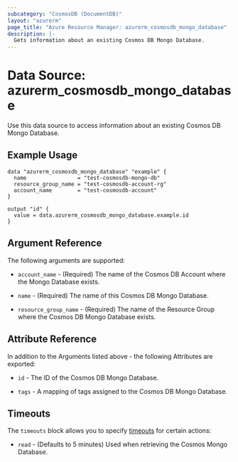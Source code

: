 ```yaml
---
subcategory: "CosmosDB (DocumentDB)"
layout: "azurerm"
page_title: "Azure Resource Manager: azurerm_cosmosdb_mongo_database"
description: |-
  Gets information about an existing Cosmos DB Mongo Database.
---
```


# Data Source: azurerm_cosmosdb_mongo_database

Use this data source to access information about an existing Cosmos DB Mongo Database.

## Example Usage

```hcl
data "azurerm_cosmosdb_mongo_database" "example" {
  name                = "test-cosmosdb-mongo-db"
  resource_group_name = "test-cosmosdb-account-rg"
  account_name        = "test-cosmosdb-account"
}

output "id" {
  value = data.azurerm_cosmosdb_mongo_database.example.id
}
```

## Argument Reference

The following arguments are supported:

* `account_name` - (Required) The name of the Cosmos DB Account where the Mongo Database exists.

* `name` - (Required) The name of this Cosmos DB Mongo Database.

* `resource_group_name` - (Required) The name of the Resource Group where the Cosmos DB Mongo Database exists.

## Attribute Reference

In addition to the Arguments listed above - the following Attributes are exported:

* `id` - The ID of the Cosmos DB Mongo Database.

* `tags` - A mapping of tags assigned to the Cosmos DB Mongo Database.

## Timeouts

The `timeouts` block allows you to specify [timeouts](https://developer.hashicorp.com/terraform/language/resources/configure#define-operation-timeouts) for certain actions:

* `read` - (Defaults to 5 minutes) Used when retrieving the Cosmos Mongo Database.

